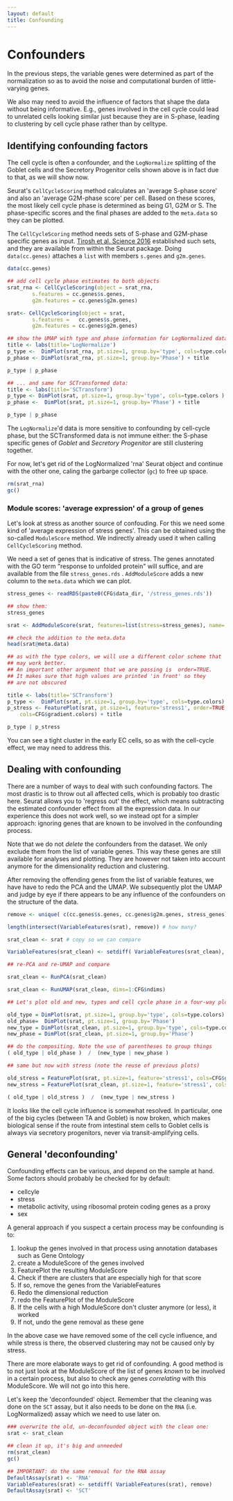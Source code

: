 ```yaml
---
layout: default
title: Confounding
---
```


<!-- stuff to make Rmarkdown do what we want:  -->


<!-- load complete state from previous lesson -->


# Confounders

In the previous steps, the variable genes were determined as part of
the normalization so as to avoid the noise and computational burden of
little-varying genes. 

We also may need to avoid the influence of factors that shape the data
without being informative. E.g., genes involved in the cell cycle could
lead to unrelated cells looking similar just because they are in
S-phase, leading to clustering by cell cycle phase rather than by
celltype. 

## Identifying confounding factors

The cell cycle is often a confounder, and the `LogNormalize`
splitting of the Goblet cells and the Secretory Progenitor cells shown
above is in fact due to that, as we will show now.

Seurat's `CellCycleScoring` method calculates an 'average S-phase score'
and also an 'average G2M-phase score' per cell. Based on these scores,
the most likely cell cycle phase is determined as being G1, G2M or S. The
phase-specific scores and the final phases are added to the `meta.data`
so they can be plotted.

The `CellCycleScoring` method needs sets of S-phase and G2M-phase
specific genes as input.  [Tirosh et al. Science
2016](https://dx.doi.org/10.1126/science.aad0501) established such sets,
and they are available from within the Seurat package. Doing
`data(cc.genes)` attaches a `list` with members `s.genes` and
`g2m.genes`. 


```r
data(cc.genes)

## add cell cycle phase estimates to both objects
srat_rna <- CellCycleScoring(object = srat_rna,
        s.features = cc.genes$s.genes,
        g2m.features = cc.genes$g2m.genes)

srat<- CellCycleScoring(object = srat,
        s.features =   cc.genes$s.genes,
        g2m.features = cc.genes$g2m.genes)

## show the UMAP with type and phase information for LogNormalized data:
title <- labs(title='LogNormalize')
p_type <-  DimPlot(srat_rna, pt.size=1, group.by='type', cols=type.colors)
p_phase <- DimPlot(srat_rna, pt.size=1, group.by='Phase') + title 

p_type | p_phase

## ... and same for SCTransformed data:
title <- labs(title='SCTransform')
p_type <- DimPlot(srat, pt.size=1, group.by='type', cols=type.colors )
p_phase <-  DimPlot(srat, pt.size=1, group.by='Phase') + title

p_type | p_phase
```

<!--  code to rename the missing genes see prior to 19-Jan-2022 21:01:20 -->

The `LogNormalize`'d data is more sensitive to confounding by cell-cycle phase, but
the SCTransformed data is not immune either: the S-phase specific genes of
*Goblet* and *Secretory Progenitor* are still clustering together.

<!-- maybe *not* remove cell cycle?  --->

For now, let's get rid of the LogNormalized 'rna' Seurat object and continue
with the other one, caling the garbarge collector (`gc`) to free up
space.


```r
rm(srat_rna)
gc()
```

### Module scores: 'average expression' of a group of genes

Let's look at stress as another source of confouding. For this we need
some kind of 'average expression of stress genes'. This can be
obtained using the so-called `ModuleScore` method. We indirectly
already used it when calling `CellCycleScoring` method.

We need a set of genes that is indicative of stress. The genes annotated
with the GO term "response to unfolded protein" will suffice, and are
available from the file `stress_genes.rds` . `AddModuleScore` adds a new
column to the `meta.data` which we can plot.

<!-- for literal genes see version prior to 13-Jan-2022 00:12:58  --->

```r
stress_genes <- readRDS(paste0(CFG$data_dir, '/stress_genes.rds'))

## show them:
stress_genes

srat <- AddModuleScore(srat, features=list(stress=stress_genes), name='stress')

## check the addition to the meta.data
head(srat@meta.data)

## as with the type colors, we will use a different color scheme that
## may work better. 
## An important other argument that we are passing is  order=TRUE.
## It makes sure that high values are printed 'in front' so they
## are not obscured

title <- labs(title='SCTransform')
p_type <-  DimPlot(srat, pt.size=1, group.by='type', cols=type.colors)
p_stress <- FeaturePlot(srat, pt.size=1, feature='stress1', order=TRUE,
    cols=CFG$gradient.colors) + title

p_type | p_stress
```

You can see a tight cluster in the early EC cells, so as with the cell-cycle effect, 
we may need to address this. 

## Dealing with confounding

There are a number of ways to deal with such confounding factors.  The
most drastic is to throw out all affected cells, which is probably too
drastic here. Seurat allows you to 'regress out' the effect, which means
subtracting the estimated confounder effect from all the expression
data. In our experience this does not work well, so we instead opt for a
simpler approach: ignoring genes that are known to be involved in the
confounding process.

Note that we do not _delete_ the confounders from the dataset. We
only exclude them from the list of variable genes. This way
these genes are still available for analyses and plotting. They are however
not taken into account anymore for the dimensionality reduction and
clustering.

After removing the offending genes from the list of variable features,
we have have to redo the PCA and the UMAP. We subsequently plot the UMAP
and judge by eye if there appears to be any influence of the confounders
on the structure of the data.


```r
remove <- unique( c(cc.genes$s.genes, cc.genes$g2m.genes, stress_genes) ) 

length(intersect(VariableFeatures(srat), remove)) # how many?

srat_clean <- srat # copy so we can compare

VariableFeatures(srat_clean) <- setdiff( VariableFeatures(srat_clean), remove)

## re-PCA and re-UMAP and compare

srat_clean <- RunPCA(srat_clean)

srat_clean <- RunUMAP(srat_clean, dims=1:CFG$ndims)

## Let's plot old and new, types and cell cycle phase in a four-way plot

old_type = DimPlot(srat, pt.size=1, group.by='type', cols=type.colors) + labs(title='old')
old_phase=  DimPlot(srat, pt.size=1, group.by='Phase')
new_type = DimPlot(srat_clean, pt.size=1, group.by='type', cols=type.colors) + labs(title='clean')
new_phase = DimPlot(srat_clean, pt.size=1, group.by='Phase')

## do the compositing. Note the use of parentheses to group things
( old_type | old_phase )  /  (new_type | new_phase )

## same but now with stress (note the reuse of previous plots)

old_stress = FeaturePlot(srat, pt.size=1, feature='stress1', cols=CFG$gradient.colors, order=TRUE)
new_stress = FeaturePlot(srat_clean, pt.size=1, feature='stress1', cols=CFG$gradient.colors, order=TRUE)

( old_type | old_stress )  /  (new_type | new_stress )
```

It looks like the cell cycle influence is somewhat resolved. In
particular, one of the big cycles (between TA and Goblet) is now broken,
which makes biological sense if the route from intestinal stem cells to
Goblet cells is always via secretory progenitors, never via
transit-amplifying cells.

## General 'deconfounding'

Confounding effects can be various, and depend on the sample at
hand. Some factors should probably be checked for by default:

* cellcyle
* stress
* metabolic activity, using ribosomal protein coding genes as a proxy
* sex

A general approach if you suspect a certain process may be confounding is to:

1. lookup the genes involved in that process using annotation databases such as Gene Ontology
1. create a ModuleScore of the genes involved
1. FeaturePlot the resulting ModuleScore
1. Check if there are clusters that are especially high for that score
1. If so, remove the genes from the VariableFeatures 
1. Redo the dimensional reduction
1. redo the FeaturePlot of the ModuleScore
1. If the cells with a high ModuleScore don't cluster anymore (or less), it worked
1. If not, undo the gene removal as these gene

In the above case we have removed some of the cell cycle influence, and while
stress is there, the observed clustering may not be caused only by stress.

There are more elaborate ways to get rid of confounding. A good method
is to not just look at the ModuleScore of the list of genes *known* to
be involved in a certain process, but also to check any genes
*correlating* with this ModuleScore. We will not go into this here.

Let's keep the 'deconfounded' object. Remember that the cleaning was done
on the `SCT` assay, but it also needs to be done on the `RNA`
(i.e. LogNormalized) assay which we need to use later on.

<!-- this is actually unneccesary -->


```r
### overwrite the old, un-deconfounded object with the clean one:
srat <- srat_clean 

## clean it up, it's big and unneeded
rm(srat_clean)
gc()

## IMPORTANT: do the same removal for the RNA assay
DefaultAssay(srat) <- 'RNA'
VariableFeatures(srat) <- setdiff( VariableFeatures(srat), remove)
DefaultAssay(srat) <- 'SCT'
```

<!-- lastly, save the complete sesssion for the next time -->

